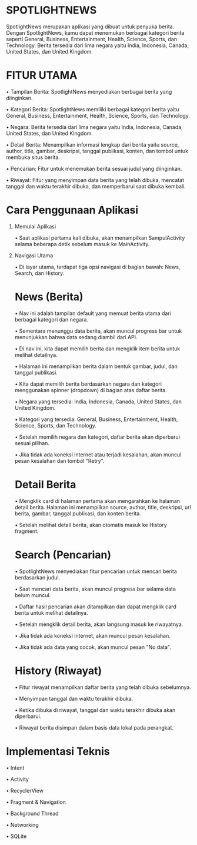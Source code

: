 # SPOTLIGHTNEWS
SpotlightNews merupakan aplikasi yang dibuat untuk penyuka berita. Dengan SpotlightNews, kamu dapat menemukan berbagai kategori berita seperti General, Business, Entertainment, Health, Science, Sports, dan Technology. Berita tersedia dari lima negara yaitu India, Indonesia, Canada, United States, dan United Kingdom.

# FITUR UTAMA
• Tampilan Berita: SpotlightNews menyediakan berbagai berita yang diinginkan.

• Kategori Berita: SpotlightNews memiliki berbagai kategori berita yaitu General, Business, Entertainment, Health, Science, Sports, dan Technology.

• Negara: Berita tersedia dari lima negara yaitu India, Indonesia, Canada, United States, dan United Kingdom.

• Detail Berita: Menampilkan informasi lengkap dari berita yaitu source, author, title, gambar, deskripsi, tanggal publikasi, konten, dan tombol untuk membuka situs berita.

• Pencarian: Fitur untuk menemukan berita sesuai judul yang diinginkan.

• Riwayat: Fitur yang menyimpan data berita yang telah dibuka, mencatat tanggal dan waktu terakhir dibuka, dan memperbarui saat dibuka kembali.

# Cara Penggunaan Aplikasi
1. Memulai Aplikasi

    •	Saat aplikasi pertama kali dibuka, akan menampilkan SampulActivity selama beberapa detik sebelum masuk ke MainActivity.
   
2. Navigasi Utama
   
    •	Di layar utama, terdapat tiga opsi navigasi di bagian bawah: News, Search, dan History.


   # News (Berita)
   
    •	Nav ini adalah tampilan default yang memuat berita utama dari berbagai kategori dan negara.
   
    •	Sementara menunggu data berita, akan muncul progress bar untuk menunjukkan bahwa data sedang diambil dari API.
   
    •	Di nav ini, kita dapat memilih berita dan mengklik item berita untuk melihat detailnya.
   
    •	Halaman ini menampilkan berita dalam bentuk gambar, judul, dan tanggal publikasi.
   
    •	Kita dapat memilih berita berdasarkan negara dan kategori menggunakan spinner (dropdown) di bagian atas daftar berita.
   
    •	Negara yang tersedia: India, Indonesia, Canada, United States, dan United Kingdom.
   
    •	Kategori yang tersedia: General, Business, Entertainment, Health, Science, Sports, dan Technology.
   
    •	Setelah memilih negara dan kategori, daftar berita akan diperbarui sesuai pilihan.
   
    •	Jika tidak ada koneksi internet atau terjadi kesalahan, akan muncul pesan kesalahan dan tombol "Retry".
   

   # Detail Berita
   
    •	Mengklik card di halaman pertama akan mengarahkan ke halaman detail berita. Halaman ini menampilkan source, author, title, deskripsi, url berita, gambar, tanggal publikasi, dan konten berita.
   
    •	Setelah melihat detail berita, akan otomatis masuk ke History fragment.

   # Search (Pencarian)
   
    •	SpotlightNews menyediakan fitur pencarian untuk mencari berita berdasarkan judul.
   
    •	Saat mencari data berita, akan muncul progress bar selama data belum muncul.
   
    •	Daftar hasil pencarian akan ditampilkan dan dapat mengklik card berita untuk melihat detailnya.
   
    •	Setelah mengklik detail berita, akan langsung masuk ke riwayatnya.
   
    •	Jika tidak ada koneksi internet, akan muncul pesan kesalahan.
   
    •	Jika tidak ada data yang cocok, akan muncul pesan "No data".

   # History (Riwayat)
   
    •	Fitur riwayat menampilkan daftar berita yang telah dibuka sebelumnya.
   
    •	Menyimpan tanggal dan waktu terakhir dibuka.
   
    •	Ketika dibuka di riwayat, tanggal dan waktu terakhir dibuka akan diperbarui.
   
    •	Riwayat berita disimpan dalam basis data lokal pada perangkat.

# Implementasi Teknis
• Intent

• Activity

• RecyclerView

• Fragment & Navigation

• Background Thread

• Networking

• SQLite
